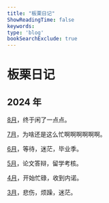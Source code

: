 ```yaml
---
title: "板栗日记"
ShowReadingTime: false
keywords:
type: 'blog'
bookSearchExclude: true
---
```


# 板栗日记

## 2024 年

[8月](./y24-8-relaxed.md)，终于闲了一点点。

[7月](./y24-7-stillbusy.md)，为啥还是这么忙啊啊啊啊啊啊。

[6月](./y24-6-lost.md)，等待，迷茫，毕业季。

[5月](./y24-5-verybusy.md)，论文答辩，留学考核。

[4月](./y24-4-busyyyyy.md)，开始忙碌，收到内诺。

[3月](./y24-3-saddddd.md)，悲伤，烦躁，迷茫。


